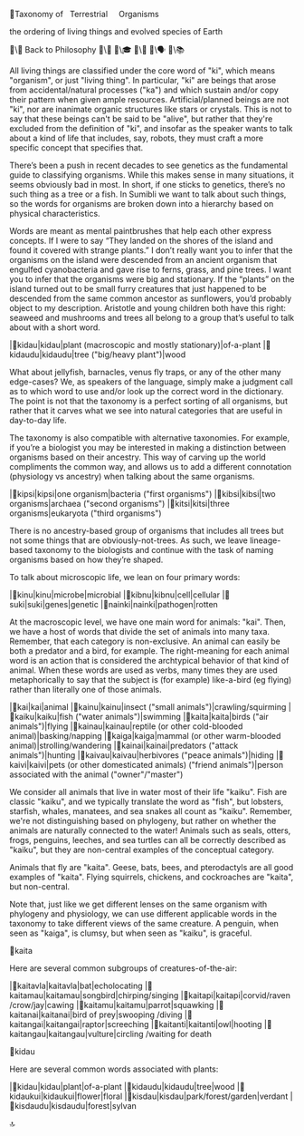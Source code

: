 📛Taxonomy of
&nbsp; Terrestrial
&nbsp; &nbsp; Organisms

the ordering of living things
and evolved species of Earth

🔗\🧠 Back to Philosophy
🔗\🚀
🔗\🎓
🔗\🌳
🔗\🗣️
🔗\📚

All living things are classified under the core word of "ki", which means "organism", or just "living thing". In particular, "ki" are beings that arose from accidental/natural processes ("ka") and which sustain and/or copy their pattern when given ample resources. Artificial/planned beings are not "ki", nor are inanimate organic structures like stars or crystals. This is not to say that these beings can't be said to be "alive", but rather that they're excluded from the definition of "ki", and insofar as the speaker wants to talk about a kind of life that includes, say, robots, they must craft a more specific concept that specifies that.

There’s been a push in recent decades to see genetics as the fundamental guide to classifying organisms. While this makes sense in many situations, it seems obviously bad in most. In short, if one sticks to genetics, there’s no such thing as a tree or a fish. In Sumibli we want to talk about such things, so the words for organisms are broken down into a hierarchy based on physical characteristics.

Words are meant as mental paintbrushes that help each other express concepts. If I were to say “They landed on the shores of the island and found it covered with strange plants.” I don’t really want you to infer that the organisms on the island were descended from an ancient organism that engulfed cyanobacteria and gave rise to ferns, grass, and pine trees. I want you to infer that the organisms were big and stationary. If the “plants” on the island turned out to be small furry creatures that just happened to be descended from the same common ancestor as sunflowers, you’d probably object to my description. Aristotle and young children both have this right: seaweed and mushrooms and trees all belong to a group that’s useful to talk about with a short word.

|🎏kidau|kidau|plant
(macroscopic and
mostly stationary)|of-a-plant
|🎏kidaudu|kidaudu|tree
("big/heavy plant")|wood

What about jellyfish, barnacles, venus fly traps, or any of the other many edge-cases? We, as speakers of the language, simply make a judgment call as to which word to use and/or look up the correct word in the dictionary. The point is not that the taxonomy is a perfect sorting of all organisms, but rather that it carves what we see into natural categories that are useful in day-to-day life.

The taxonomy is also compatible with alternative taxonomies. For example, if you’re a biologist you may be interested in making a distinction between organisms based on their ancestry. This way of carving up the world compliments the common way, and allows us to add a different connotation (physiology vs ancestry) when talking about the same organisms.

|🎏kipsi|kipsi|one organism|bacteria
("first organisms")
|🎏kibsi|kibsi|two organisms|archaea
("second organisms")
|🎏kitsi|kitsi|three organisms|eukaryota
("third organisms")

There is no ancestry-based group of organisms that includes all trees but not some things that are obviously-not-trees. As such, we leave lineage-based taxonomy to the biologists and continue with the task of naming organisms based on how they’re shaped.

To talk about microscopic life, we lean on four primary words:

|🎏kinu|kinu|microbe|microbial
|🎏kibnu|kibnu|cell|cellular
|🎏suki|suki|genes|genetic
|🎏nainki|nainki|pathogen|rotten

At the macroscopic level, we have one main word for animals: "kai". Then, we have a host of words that divide the set of animals into many taxa. Remember, that each category is non-exclusive. An animal can easily be both a predator and a bird, for example. The right-meaning for each animal word is an action that is considered the archtypical behavior of that kind of animal. When these words are used as verbs, many times they are used metaphorically to say that the subject is (for example) like-a-bird (eg flying) rather than literally one of those animals.

|🎏kai|kai|animal
|🎏kainu|kainu|insect
("small animals")|crawling/squirming
|🎏kaiku|kaiku|fish
("water animals")|swimming
|🎏kaita|kaita|birds
("air animals")|flying
|🎏kainau|kainau|reptile
(or other
cold-blooded animal)|basking/napping
|🎏kaiga|kaiga|mammal
(or other
warm-blooded animal)|strolling/wandering
|🎏kainai|kainai|predators
("attack animals")|hunting
|🎏kaivau|kaivau|herbivores
("peace animals")|hiding
|🎏kaivi|kaivi|pets
(or other
domesticated animals)
("friend animals")|person
associated with
the animal
("owner"/"master")

We consider all animals that live in water most of their life "kaiku". Fish are classic "kaiku", and we typically translate the word as "fish", but lobsters, starfish, whales, manatees, and sea snakes all count as "kaiku". Remember, we're not distinguishing based on phylogeny, but rather on whether the animals are naturally connected to the water! Animals such as seals, otters, frogs, penguins, leeches, and sea turtles can all be correctly described as "kaiku", but they are non-central examples of the conceptual category.

Animals that fly are "kaita". Geese, bats, bees, and pterodactyls are all good examples of "kaita". Flying squirrels, chickens, and cockroaches are "kaita", but non-central.

Note that, just like we get different lenses on the same organism with phylogeny and physiology, we can use different applicable words in the taxonomy to take different views of the same creature. A penguin, when seen as "kaiga", is clumsy, but when seen as "kaiku", is graceful.

📛kaita

Here are several common subgroups of creatures-of-the-air:

|🎏kaitavla|kaitavla|bat|echolocating
|🎏kaitamau|kaitamau|songbird|chirping/singing
|🎏kaitapi|kaitapi|corvid/raven
/crow/jay|cawing
|🎏kaitamu|kaitamu|parrot|squawking
|🎏kaitanai|kaitanai|bird of prey|swooping
/diving
|🎏kaitangai|kaitangai|raptor|screeching
|🎏kaitanti|kaitanti|owl|hooting
|🎏kaitangau|kaitangau|vulture|circling
/waiting for death

📛kidau

Here are several common words associated with plants:

|🎏kidau|kidau|plant|of-a-plant
|🎏kidaudu|kidaudu|tree|wood
|🎏kidaukui|kidaukui|flower|floral
|🎏kisdau|kisdau|park/forest/garden|verdant
|🎏kisdaudu|kisdaudu|forest|sylvan

🔝
